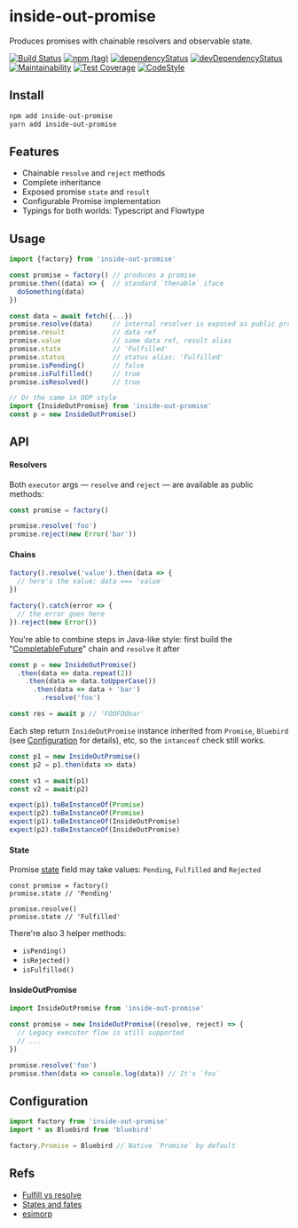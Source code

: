 # inside-out-promise
Produces promises with chainable resolvers and observable state.

[![Build Status](https://travis-ci.com/qiwi/inside-out-promise.svg?branch=master)](https://travis-ci.com/qiwi/inside-out-promise)
[![npm (tag)](https://img.shields.io/npm/v/inside-out-promise/latest.svg)](https://www.npmjs.com/package/inside-out-promise)
[![dependencyStatus](https://img.shields.io/david/qiwi/inside-out-promise.svg?maxAge=3600)](https://david-dm.org/qiwi/inside-out-promise)
[![devDependencyStatus](https://img.shields.io/david/dev/qiwi/inside-out-promise.svg?maxAge=3600)](https://david-dm.org/qiwi/inside-out-promise)
[![Maintainability](https://api.codeclimate.com/v1/badges/45b3792789211c6c8f09/maintainability)](https://codeclimate.com/github/qiwi/inside-out-promise/maintainability)
[![Test Coverage](https://api.codeclimate.com/v1/badges/45b3792789211c6c8f09/test_coverage)](https://codeclimate.com/github/qiwi/inside-out-promise/test_coverage)
[![CodeStyle](https://img.shields.io/badge/code%20style-tslint--config--qiwi-brightgreen.svg)](https://github.com/qiwi/tslint-config-qiwi)

## Install
```bash
npm add inside-out-promise
yarn add inside-out-promise
```

## Features
* Chainable `resolve` and `reject` methods
* Complete inheritance
* Exposed promise `state` and `result`
* Configurable Promise implementation
* Typings for both worlds: Typescript and Flowtype

## Usage
```javascript
import {factory} from 'inside-out-promise'

const promise = factory() // produces a promise
promise.then((data) => {  // standard `thenable` iface
  doSomething(data)
})

const data = await fetch({...})
promise.resolve(data)     // internal resolver is exposed as public promise field
promise.result            // data ref
promise.value             // same data ref, result alias
promise.state             // 'Fulfilled'
promise.status            // status alias: 'Fulfilled'
promise.isPending()       // false
promise.isFulfilled()     // true
promise.isResolved()      // true

// Or the same in OOP style
import {InsideOutPromise} from 'inside-out-promise'
const p = new InsideOutPromise()
```
## API
#### Resolvers
Both `executor` args — `resolve` and `reject` — are available as public methods:
```javascript
const promise = factory()

promise.resolve('foo')
promise.reject(new Error('bar'))
```

#### Chains
```javascript
factory().resolve('value').then(data => {
  // here's the value: data === 'value'
})

factory().catch(error => {
  // the error goes here
}).reject(new Error())
```

You're able to combine steps in Java-like style: first build the "[CompletableFuture](https://docs.oracle.com/javase/8/docs/api/java/util/concurrent/CompletableFuture.html)" chain and `resolve` it after
```javascript
const p = new InsideOutPromise()
  .then(data => data.repeat(2))
    .then(data => data.toUpperCase())
      .then(data => data + 'bar')
        .resolve('foo')

const res = await p // 'FOOFOObar'
```

Each step return `InsideOutPromise` instance inherited from `Promise`, `Bluebird` (see [Configuration](./#Configuration) for details), etc, so the `intanceof` check still works.
```javascript
const p1 = new InsideOutPromise()
const p2 = p1.then(data => data)

const v1 = await(p1)
const v2 = await(p2)

expect(p1).toBeInstanceOf(Promise)
expect(p2).toBeInstanceOf(Promise)
expect(p1).toBeInstanceOf(InsideOutPromise)
expect(p2).toBeInstanceOf(InsideOutPromise)
```

#### State
Promise [state](https://developer.mozilla.org/en-US/docs/Mozilla/JavaScript_code_modules/Promise.jsm/Promise) field may take values: `Pending`, `Fulfilled` and `Rejected` 
```javascript:
const promise = factory()
promise.state // 'Pending'

promise.resolve()
promise.state // 'Fulfilled'
```

There're also 3 helper methods:
* `isPending()`
* `isRejected()`
* `isFulfilled()`

#### InsideOutPromise
```javascript
import InsideOutPromise from 'inside-out-promise'

const promise = new InsideOutPromise((resolve, reject) => {
  // Legacy executor flow is still supported
  // ...
})

promise.resolve('foo')
promise.then(data => console.log(data)) // It's `foo`
```

## Configuration
```javascript
import factory from 'inside-out-promise'
import * as Bluebird from 'bluebird'

factory.Promise = Bluebird // Native `Promise` by default
```

## Refs
* [Fulfill vs resolve](https://stackoverflow.com/questions/35398365/js-promises-fulfill-vs-resolve)
* [States and fates](https://github.com/domenic/promises-unwrapping/blob/master/docs/states-and-fates.md)
* [esimorp](https://github.com/WebReflection/esimorp)
